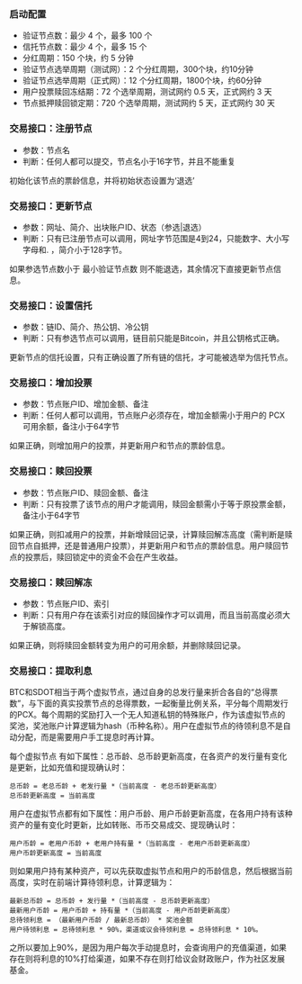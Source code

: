 ### 启动配置

* 验证节点数：最少 4 个，最多 100 个
* 信托节点数：最少 4 个，最多 15 个
* 分红周期：150 个块，约 5 分钟
* 验证节点选举周期（测试网）：2 个分红周期，300个块，约10分钟
* 验证节点选举周期（正式网）：12 个分红周期，1800个块，约60分钟
* 用户投票赎回冻结期：72 个选举周期，测试网约 0.5 天，正式网约 3 天
* 节点抵押赎回锁定期：720 个选举周期，测试网约 5 天，正式网约 30 天

### 交易接口：注册节点

* 参数：节点名
* 判断：任何人都可以提交，节点名小于16字节，并且不能重复

初始化该节点的票龄信息，并将初始状态设置为‘退选’

### 交易接口：更新节点

* 参数：网址、简介、出块账户ID、状态（参选|退选）
* 判断：只有已注册节点可以调用，网址字节范围是4到24，只能数字、大小写字母和. ，简介小于128字节。

如果参选节点数小于 最小验证节点数 则不能退选，其余情况下直接更新节点信息。

### 交易接口：设置信托

* 参数：链ID、简介、热公钥、冷公钥
* 判断：只有参选节点可以调用，链目前只能是Bitcoin，并且公钥格式正确。

更新节点的信托设置，只有正确设置了所有链的信托，才可能被选举为信托节点。

### 交易接口：增加投票

* 参数：节点账户ID、增加金额、备注
* 判断：任何人都可以调用，节点账户必须存在，增加金额需小于用户的 PCX 可用余额，备注小于64字节

如果正确，则增加用户的投票，并更新用户和节点的票龄信息。

### 交易接口：赎回投票

* 参数：节点账户ID、赎回金额、备注
* 判断：只有投票了该节点的用户才能调用，赎回金额需小于等于原投票金额，备注小于64字节

如果正确，则扣减用户的投票，并新增赎回记录，计算赎回解冻高度（需判断是赎回节点自抵押，还是普通用户投票），并更新用户和节点的票龄信息。用户赎回节点的投票后，赎回锁定中的资金不会在产生收益。

### 交易接口：赎回解冻

* 参数：节点账户ID、索引
* 判断：只有用户存在该索引对应的赎回操作才可以调用，而且当前高度必须大于解锁高度。

如果正确，则将赎回金额转变为用户的可用余额，并删除赎回记录。

### 交易接口：提取利息








BTC和SDOT相当于两个虚拟节点，通过自身的总发行量来折合各自的“总得票数”，与下面的真实投票节点的总得票数，一起衡量比例关系，平分每个周期发行的PCX。每个周期的奖励打入一个无人知道私钥的特殊账户，作为该虚拟节点的奖池，奖池账户计算逻辑为hash（币种名称）。用户在虚拟节点的待领利息不是自动分配，而是需要用户手工提息时再计算。

每个虚拟节点 有如下属性：总币龄、总币龄更新高度，在各资产的发行量有变化是更新，比如充值和提现确认时：

```
总币龄 = 老总币龄 + 老发行量 *（当前高度 - 老总币龄更新高度）
总币龄更新高度 = 当前高度
```

用户在虚拟节点都有如下属性：用户币龄、用户币龄更新高度，在各用户持有该种资产的量有变化时更新，比如转账、币币交易成交、提现确认时：

```
用户币龄 = 老用户币龄 + 老用户持有量 *（当前高度 - 老用户币龄更新高度）
用户币龄更新高度 = 当前高度
```

则如果用户持有某种资产，可以先获取虚拟节点和用户的币龄信息，然后根据当前高度，实时在前端计算待领利息，计算逻辑为：

```
最新总币龄 = 总币龄 + 发行量 *（当前高度 - 总币龄更新高度）
最新用户币龄 = 用户币龄 + 持有量 *（当前高度 - 用户币龄更新高度）
总待领利息 = （最新用户币龄 / 最新总币龄） * 奖池金额
用户待领利息 = 总待领利息 * 90%，渠道或议会待领利息 = 总待领利息 * 10%。
```

之所以要加上90%，是因为用户每次手动提息时，会查询用户的充值渠道，如果存在则将利息的10%打给渠道，如果不存在则打给议会财政账户，作为社区发展基金。